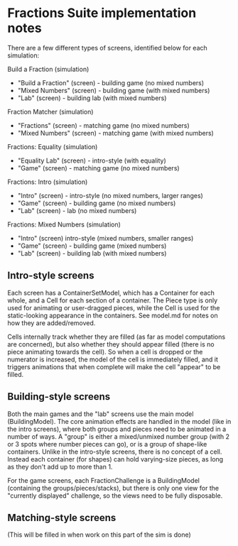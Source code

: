 # Fractions Suite implementation notes

There are a few different types of screens, identified below for each simulation:

Build a Fraction (simulation)

- "Build a Fraction" (screen) - building game (no mixed numbers)
- "Mixed Numbers" (screen) - building game (with mixed numbers)
- "Lab" (screen) - building lab (with mixed numbers)

Fraction Matcher (simulation)

- "Fractions" (screen) - matching game (no mixed numbers)
- "Mixed Numbers" (screen) - matching game (with mixed numbers)

Fractions: Equality (simulation)

- "Equality Lab" (screen) - intro-style (with equality)
- "Game" (screen) - matching game (no mixed numbers)

Fractions: Intro (simulation)

- "Intro" (screen) - intro-style (no mixed numbers, larger ranges)
- "Game" (screen) - building game (no mixed numbers)
- "Lab" (screen) - lab (no mixed numbers)

Fractions: Mixed Numbers (simulation)

- "Intro" (screen) intro-style (mixed numbers, smaller ranges)
- "Game" (screen) - building game (mixed numbers)
- "Lab" (screen) - building lab (with mixed numbers)

## Intro-style screens

Each screen has a ContainerSetModel, which has a Container for each whole, and a Cell for each section of a container.
The Piece type is only used for animating or user-dragged pieces, while the Cell is used for the static-looking
appearance in the containers. See model.md for notes on how they are added/removed.

Cells internally track whether they are filled (as far as model computations are concerned), but also whether they
should appear filled (there is no piece animating towards the cell). So when a cell is dropped or the numerator is
increased, the model of the cell is immediately filled, and it triggers animations that when complete will make the cell
"appear" to be filled.

## Building-style screens

Both the main games and the "lab" screens use the main model (BuildingModel). The core animation effects are handled in
the model (like in the intro screens), where both groups and pieces need to be animated in a number of ways. A "group"
is either a mixed/unmixed number group (with 2 or 3 spots where number pieces can go), or is a group of shape-like
containers. Unlike in the intro-style screens, there is no concept of a cell. Instead each container (for shapes) can
hold varying-size pieces, as long as they don't add up to more than 1.

For the game screens, each FractionChallenge is a BuildingModel (containing the groups/pieces/stacks), but there is only
one view for the "currently displayed" challenge, so the views need to be fully disposable.

## Matching-style screens

(This will be filled in when work on this part of the sim is done)
